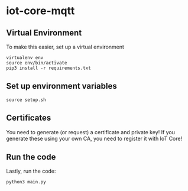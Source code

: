 # iot-core-mqtt

## Virtual Environment
To make this easier, set up a virtual environment
```
virtualenv env
source env/bin/activate
pip3 install -r requirements.txt
```

## Set up environment variables
```
source setup.sh
```

<!-- https://stackoverflow.com/a/50680936/11413442 -->

## Certificates
You need to generate (or request) a certificate and private key! If you generate these using your own CA, you need to register it with IoT Core!


## Run the code
Lastly, run the code:
```
python3 main.py
```